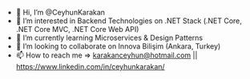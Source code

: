 - 👋 Hi, I’m @CeyhunKarakan
- 👀 I’m interested in Backend Technologies on .NET Stack (.NET Core, .NET Core MVC, .NET Core Web API)
- 🌱 I’m currently learning Microservices & Design Patterns
- 💞️ I’m looking to collaborate on Innova Bilişim (Ankara, Turkey)
- 📫 How to reach me => karakanceyhun@hotmail.com || https://www.linkedin.com/in/ceyhunkarakan/

<!---
CeyhunKarakan/CeyhunKarakan is a ✨ special ✨ repository because its `README.md` (this file) appears on your GitHub profile.
You can click the Preview link to take a look at your changes.
--->
